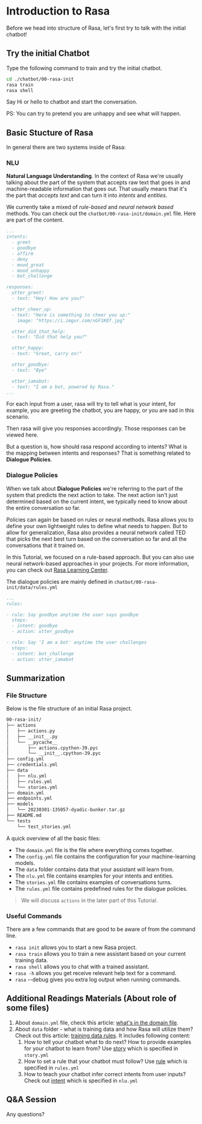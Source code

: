 # Introduction to Rasa

Before we head into structure of Rasa, let's first try to talk with the initial chatbot!

## Try the initial Chatbot
Type the following command to train and try the initial chatbot.
```bash
cd ./chatbot/00-rasa-init
rasa train
rasa shell
```
Say Hi or hello to chatbot and start the conversation. 

PS: You can try to pretend you are unhappy and see what will happen.

## Basic Stucture of Rasa
In general there are two systems inside of Rasa:
### NLU

**Natural Language Understanding**. In the context of Rasa we're usually talking about the part of the system that accepts raw text that goes in and machine-readable information that goes out. That usually means that it's the part that *accepts text* and can turn it into *intents* and *entities*.

We currently take a mixed of *rule-based* and *neural network based* methods. You can check out the `chatbot/00-rasa-init/domain.yml` file. Here are part of the content.

```yml
...
intents:
  - greet
  - goodbye
  - affirm
  - deny
  - mood_great
  - mood_unhappy
  - bot_challenge

responses:
  utter_greet:
  - text: "Hey! How are you?"

  utter_cheer_up:
  - text: "Here is something to cheer you up:"
    image: "https://i.imgur.com/nGF1K8f.jpg"

  utter_did_that_help:
  - text: "Did that help you?"

  utter_happy:
  - text: "Great, carry on!"

  utter_goodbye:
  - text: "Bye"

  utter_iamabot:
  - text: "I am a bot, powered by Rasa."
...
```
For each input from a user, rasa will try to tell what is your intent, for example, you are greeting the chatbot, you are happy, or you are sad in this scenario.

Then rasa will give you responses accordingly. Those responses can be viewed here. 

But a question is, how should rasa respond according to intents? What is the mapping between intents and responses? That is something related to **Dialogue Policies**.


### Dialogue Policies

When we talk about **Dialogue Policies** we're referring to the part of the system that predicts the next action to take. The next action isn't just determined based on the current intent, we typically need to know about the entire conversation so far.

Policies can again be based on rules or neural methods. Rasa allows you to define your own lightweight rules to define what needs to happen. But to allow for generalization, Rasa also provides a neural network called TED that picks the next best turn based on the conversation so far and all the conversations that it trained on.

In this Tutorial, we focused on a rule-based approach. But you can also use neural network-based approaches in your projects. For more information, you can check out [Rasa Learning Center](https://learning.rasa.com/).

The dialogue policies are mainly defined in `chatbot/00-rasa-init/data/rules.yml`

```yml
...
rules:

- rule: Say goodbye anytime the user says goodbye
  steps:
  - intent: goodbye
  - action: utter_goodbye

- rule: Say 'I am a bot' anytime the user challenges
  steps:
  - intent: bot_challenge
  - action: utter_iamabot
```

<!-- ## Conversation Stucuture

Sample ones are defined in `chatbot/00-rasa-init/data/stories.yml`.

```yml
version: "3.1"

stories:

- story: happy path
  steps:
  - intent: greet
  - action: utter_greet
  - intent: mood_great
  - action: utter_happy

- story: sad path 1
  steps:
  - intent: greet
  - action: utter_greet
  - intent: mood_unhappy
  - action: utter_cheer_up
  - action: utter_did_that_help
  - intent: affirm
  - action: utter_happy

- story: sad path 2
  steps:
  - intent: greet
  - action: utter_greet
  - intent: mood_unhappy
  - action: utter_cheer_up
  - action: utter_did_that_help
  - intent: deny
  - action: utter_goodbye

``` -->

## Summarization

### File Structure
Below is the file structure of an initial Rasa project.
```bash
00-rasa-init/
├── actions
│   ├── actions.py
│   ├── __init__.py
│   └── __pycache__
│       ├── actions.cpython-39.pyc
│       └── __init__.cpython-39.pyc
├── config.yml
├── credentials.yml
├── data
│   ├── nlu.yml
│   ├── rules.yml
│   └── stories.yml
├── domain.yml
├── endpoints.yml
├── models
│   └── 20230301-135057-dyadic-bunker.tar.gz
├── README.md
└── tests
    └── test_stories.yml
```

A quick overview of all the basic files:
* The `domain.yml` file is the file where everything comes together.
* The `config.yml` file contains the configuration for your machine-learning models.
* The `data` folder contains data that your assistant will learn from.
* The `nlu.yml` file contains examples for your intents and entities.
* The `stories.yml` file contains examples of conversations turns.
* The `rules.yml` file contains predefined rules for the dialogue policies.

> We will discuss `actions` in the later part of this Tutorial.

### Useful Commands
There are a few commands that are good to be aware of from the command line.

* `rasa init` allows you to start a new Rasa project.
* `rasa train` allows you to train a new assistant based on your current training data.
* `rasa shell` allows you to chat with a trained assistant.
* `rasa -h` allows you get receive relevant help text for a command.
* `rasa` --debug gives you extra log output when running commands.

## Additional Readings Materials (About role of some files)

1. About `domain.yml` file, check this article: [what's in the domain file](https://learning.rasa.com/conversational-ai-with-rasa/domain-file/#whats-in-the-domain-file).
2. About `data` folder - what is training data and how Rasa will utilize them? Check out this article: [training data rules](https://learning.rasa.com/conversational-ai-with-rasa/training-data-rules/). It includes following content:
    1. How to tell your chatbot what to do next? How to provide examples for your chatbot to learn from? Use [story](https://learning.rasa.com/conversational-ai-with-rasa/training-data-rules/#stories) which is specified in `story.yml`
    2. How to set a rule that your chatbot must follow? Use [rule](https://learning.rasa.com/conversational-ai-with-rasa/training-data-rules/#rules) which is specified in `rules.yml`
    3. How to teach your chatbot infer correct intents from user inputs? Check out [intent](https://learning.rasa.com/conversational-ai-with-rasa/training-data-rules/#intents) which is specified in `nlu.yml`

## Q&A Session

Any questions?
